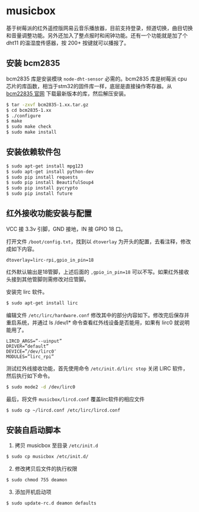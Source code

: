 # musicbox

基于树莓派的红外遥控版网易云音乐播放器，目前支持登录，频道切换，曲目切换和音量调整功能。另外还加入了整点报时和闹钟功能。还有一个功能就是加了个 dht11 的温湿度传感器，按 200+ 按键就可以播报了。

## 安装 bcm2835

bcm2835 库是安装模块 `node-dht-sensor` 必需的。bcm2835 库是树莓派 cpu 芯片的库函数，相当于stm32的固件库一样，底层是直接操作寄存器。从 [bcm22835 官网](http://www.airspayce.com/mikem/bcm2835/) 下载最新版本的库，然后解压安装。

```bash
$ tar -zxvf bcm2835-1.xx.tar.gz
$ cd bcm2835-1.xx
$ ./configure
$ make
$ sudo make check
$ sudo make install
```

## 安装依赖软件包

```bash
$ sudo apt-get install mpg123
$ sudo apt-get install python-dev
$ sudo pip install requests
$ sudo pip install BeautifulSoup4
$ sudo pip install pycrypto
$ sudo pip install future
```

## 红外接收功能安装与配置

VCC 接 3.3v 引脚，GND 接地，IN 接 GPIO 18 口。

打开文件 `/boot/config.txt`，找到以 `dtoverlay` 为开头的配置，去看注释，修改成如下内容。

```
dtoverlay=lirc-rpi,gpio_in_pin=18
```

红外默认输出是18管脚，上述后面的 `,gpio_in_pin=18` 可以不写。如果红外接收头接到其他管脚则需修改对应管脚。

安装完 lirc 软件。

```bash
$ sudo apt-get install lirc
```

编辑文件 `/etc/lirc/hardware.conf` 修改其中的部分内容如下。修改完后保存并重启系统，并通过 ls /dev/l* 命令查看红外线设备是否能用，如果有 lirc0 就说明能用了。

```
LIRCD_ARGS=”--uinput”  
DRIVER=”default”  
DEVICE=”/dev/lirc0″
MODULES=”lirc_rpi”  
```

测试红外线接收功能，首先使用命令 `/etc/init.d/lirc stop` 关闭 LIRC 软件，然后执行如下命令。

```bash
$ sudo mode2 -d /dev/lirc0
```

最后，将文件 `musicbox/lircd.conf` 覆盖lirc软件的相应文件

```bash
$ sudo cp ~/lircd.conf /etc/lirc/lircd.conf
```

## 安装自启动脚本

1. 拷贝 musicbox 至目录 `/etc/init.d`

```bash
$ sudo cp musicbox /etc/init.d/
```

2. 修改拷贝后文件的执行权限

```bash
$ sudo chmod 755 deamon
```

3. 添加开机启动项

```bash
$ sudo update-rc.d deamon defaults
```